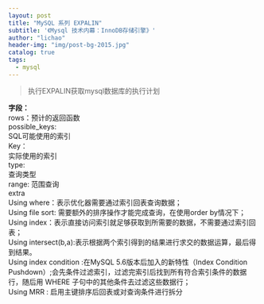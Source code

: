 ```yaml
---
layout: post
title: "MySQL 系列 EXPALIN"
subtitle: '《Mysql 技术内幕：InnoDB存储引擎》'
author: "lichao"
header-img: "img/post-bg-2015.jpg"
catalog: true
tags:
  - mysql
---
```


> 执行EXPALIN获取mysql数据库的执行计划


**字段：**   
rows：预计的返回函数   
possible_keys:   
SQL可能使用的索引   
Key：   
实际使用的索引    
type:   
查询类型   
range: 范围查询    
extra   
Using where：表示优化器需要通过索引回表查询数据；   
Using file sort:  需要额外的排序操作才能完成查询，在使用order by情况下；   
Using index：表示直接访问索引就足够获取到所需要的数据，不需要通过索引回表；      
Using intersect(b,a):表示根据两个索引得到的结果进行求交的数据运算，最后得到结果。       
Using index condition :在MySQL 5.6版本后加入的新特性（Index Condition Pushdown）;会先条件过滤索引，过滤完索引后找到所有符合索引条件的数据行，随后用 WHERE 子句中的其他条件去过滤这些数据行；   
Using MRR : 启用主键排序后回表或对查询条件进行拆分   


